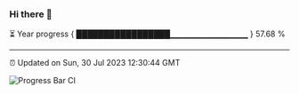 ### Hi there 👋

⏳ Year progress { █████████████████▁▁▁▁▁▁▁▁▁▁▁▁▁ } 57.68 %

---

⏰ Updated on Sun, 30 Jul 2023 12:30:44 GMT

![Progress Bar CI](https://github.com/ZhaoGui/ZhaoGui/workflows/Progress%20Bar%20CI/badge.svg)
